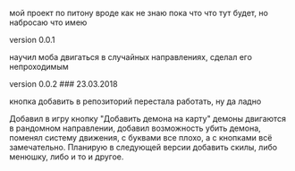 мой проект по питону вроде как
не знаю пока что что тут будет, но набросаю что имею

version 0.0.1

научил моба двигаться в случайных направлениях, сделал его непроходимым

version 0.0.2 ### 23.03.2018

кнопка добавить в репозиторий перестала работать, ну да ладно

Добавил в игру кнопку "Добавить демона на карту" демоны двигаются в рандомном направлении, добавил возможность убить демона, поменял систему движения, с буквами все плохо,  а с кнопками всё замечательно. Планирую в следующей версии добавить скилы, либо менюшку, либо и то и другое.
